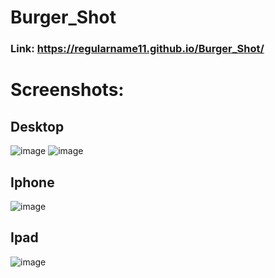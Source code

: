 # Burger_Shot
### Link: https://regularname11.github.io/Burger_Shot/
# Screenshots:
## Desktop
![image](https://github.com/Regularname11/Burger_Shot/assets/78084972/1e523337-5e1b-480a-b21e-c13221d87c02)
![image](https://github.com/Regularname11/Burger_Shot/assets/78084972/5d09146d-f530-4abf-95f7-9a2cbc840b39)

## Iphone
![image](https://github.com/Regularname11/Burger_Shot/assets/78084972/ea35aea2-83a1-4408-93c2-ea5a486332a9)
## Ipad
![image](https://github.com/Regularname11/Burger_Shot/assets/78084972/d84d46f7-af65-4561-8a26-c0b3122c836d)
